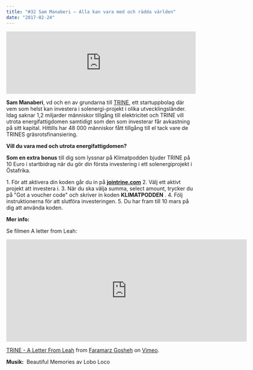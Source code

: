 ```yaml
---
title: "#32 Sam Manaberi – Alla kan vara med och rädda världen"
date: "2017-02-24"
---
```


<iframe src="https://w.soundcloud.com/player/?url=https%3A//api.soundcloud.com/tracks/309305156&amp;color=ff5500&amp;auto_play=false&amp;hide_related=false&amp;show_comments=true&amp;show_user=true&amp;show_reposts=false" width="100%" height="166" frameborder="no" scrolling="no"></iframe>

**Sam Manaberi**, vd och en av grundarna till [TRINE](https://www.jointrine.com/), ett startuppbolag där vem som helst kan investera i solenergi-projekt i olika utvecklingsländer. Idag saknar 1,2 miljarder människor tillgång till elektricitet och TRINE vill utrota energifattigdomen samtidigt som den som investerar får avkastning på sitt kapital. Hittills har 48 000 människor fått tillgång till el tack vare de TRINES gräsrotsfinansiering.

**Vill du vara med och utrota energifattigdomen?**

**Som en extra bonus** till dig som lyssnar på Klimatpodden bjuder TRINE på 10 Euro i startbidrag när du gör din första investering i ett solenergiprojekt i Östafrika.

1\. För att aktivera din koden går du in på [**jointrine.com**](https://www.jointrine.com/) 2\. Välj ett aktivt projekt att investera i. 3. När du ska välja summa, select amount, trycker du på "Got a voucher code" och skriver in koden **KLIMATPODDEN** . 4. Följ instruktionerna för att slutföra investeringen. 5. Du har fram till 10 mars på dig att använda koden.

**Mer info:**

Se filmen A letter from Leah: 

<iframe src="https://player.vimeo.com/video/201876198?color=ffffff&amp;byline=0&amp;portrait=0" width="640" height="272" frameborder="0" allowfullscreen="allowfullscreen"></iframe>

[TRINE - A Letter From Leah](https://vimeo.com/201876198) from [Faramarz Gosheh](https://vimeo.com/faramarzgosheh) on [Vimeo](https://vimeo.com).

**Musik:**  Beautiful Memories av Lobo Loco
